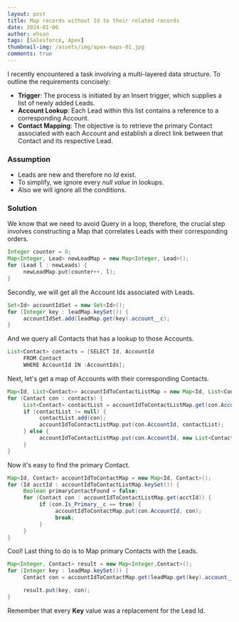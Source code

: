 ```yaml
---
layout: post
title: Map records without Id to their related records
date: 2024-01-06
author: ehsan
tags: [Salesforce, Apex]
thumbnail-img: /assets/img/apex-maps-01.jpg
comments: true
---
```


I recently encountered a task involving a multi-layered data structure. To outline the requirements concisely:
<br>

- **Trigger**: The process is initiated by an Insert trigger, which supplies a list of newly added Leads.
- **Account Lookup**: Each Lead within this list contains a reference to a corresponding Account.
- **Contact Mapping**: The objective is to retrieve the primary Contact associated with each Account and establish a direct link between that Contact and its respective Lead.

### Assumption

- Leads are new and therefore no _Id_ exist.
- To simplify, we ignore every _null value_ in lookups.
- Also we will ignore all the conditions.

### Solution

We know that we need to avoid Query in a loop, therefore, the crucial step involves constructing a Map that correlates Leads with their corresponding orders.

```java
Integer counter = 0;
Map<Integer, Lead> newLeadMap = new Map<Integer, Lead>();
for (Lead l : newLeads) {
     newLeadMap.put(counter++, l);
}
```

Secondly, we will get all the Account Ids associated with Leads.

```java
Set<Id> accountIdSet = new Set<Id>();
for (Integer key : leadMap.keySet()) {
     accountIdSet.add(leadMap.get(key).account__c);
}
```

And we query all Contacts that has a lookup to those Accounts.

```java
List<Contact> contacts = [SELECT Id, AccountId
     FROM Contact
     WHERE AccountId IN :AccountIds];
```

Next, let's get a map of Accounts with their corresponding Contacts.

```java
Map<Id, List<Contact>> accountIdToContactListMap = new Map<Id, List<Contact>>();
for (Contact con : contacts) {
     List<Contact> contactList = accountIdToContactListMap.get(con.AccountId);
     if (contactList != null) {
          contactList.add(con);
          accountIdToContactListMap.put(con.AccountId, contactList);
     } else {
          accountIdToContactListMap.put(con.AccountId, new List<Contact>{ con });
     }
}
```

Now it's easy to find the primary Contact.

```java
Map<Id, Contact> accountIdToContactMap = new Map<Id, Contact>();
for (Id acctId : accountIdToContactListMap.keySet()) {
     Boolean primaryContactFound = false;
     for (Contact con : accountIdToContactListMap.get(acctId)) {
          if (con.Is_Primary__c == true) {
               accountIdToContactMap.put(con.AccountId, con);
               break;
          }
     }
}
```

Cool! Last thing to do is to Map primary Contacts with the Leads.

```java
Map<Integer, Contact> result = new Map<Integer,Contact>();
for (Integer key : leadMap.keySet()) {
     Contact con = accountIdToContactMap.get(leadMap.get(key).account__c);

     result.put(key, con);
}
```

Remember that every **Key** value was a replacement for the Lead Id.
